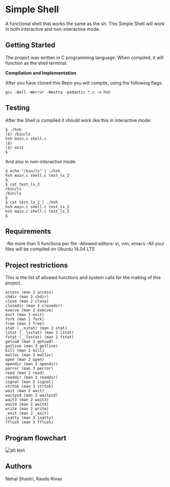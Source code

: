 # Simple Shell
A functional shell that works the same as the sh. This Simple Shell will work in both interactive and non-interactive mode.

## Getting Started
The project was written in C programming language. When compiled, it will function as the shell terminal.

**Compilation and Implementation**

After you have cloned this Repo you will compile, using the following flags:
```
gcc -Wall -Werror -Wextra -pedantic *.c -o hsh
```

## Testing
After the Shell is compiled it should work like this in interactive mode:
```
$ ./hsh
($) /bin/ls
hsh main.c shell.c
($)
($) exit
$
```
And also in non-interactive mode:
```
$ echo "/bin/ls" | ./hsh
hsh main.c shell.c test_ls_2
$
$ cat test_ls_2
/bin/ls
/bin/ls
$
$ cat test_ls_2 | ./hsh
hsh main.c shell.c test_ls_2
hsh main.c shell.c test_ls_2
$
```
## Requirements
-No more than 5 functions per file
-Allowed editors: vi, vim, emacs
-All your files will be compiled on Ubuntu 14.04 LTS
## Project restrictions

This is the list of allowed functions and system calls for the making of this project.

```
access (man 2 access)
chdir (man 2 chdir)
close (man 2 close)
closedir (man 3 closedir)
execve (man 2 execve)
exit (man 3 exit)
fork (man 2 fork)
free (man 3 free)
stat (__xstat) (man 2 stat)
lstat (__lxstat) (man 2 lstat)
fstat (__fxstat) (man 2 fstat)
getcwd (man 3 getcwd)
getline (man 3 getline)
kill (man 2 kill)
malloc (man 3 malloc)
open (man 2 open)
opendir (man 3 opendir)
perror (man 3 perror)
read (man 2 read)
readdir (man 3 readdir)
signal (man 2 signal)
strtok (man 3 strtok)
wait (man 2 wait)
waitpid (man 2 waitpid)
wait3 (man 2 wait3)
wait4 (man 2 wait4)
write (man 2 write)
_exit (man 2 _exit)
isatty (man 3 isatty)
fflush (man 3 fflush)
```
## Program flowchart
![alt text](https://github.com/nhlshstr/simple_shell/blob/master/Simple_Shell%20%20(1).png)

## Authors
Nehal Shastri, Raudo Rivas